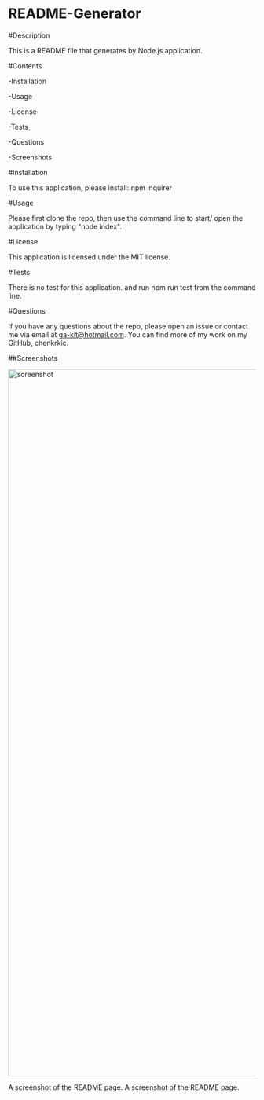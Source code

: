 # README-Generator

#Description

This is a README file that generates by Node.js application.


#Contents

-Installation

-Usage

-License

-Tests

-Questions

-Screenshots


#Installation

To use this application, please install:
npm inquirer


#Usage

Please first clone the repo, then use the command line to start/ open the application by typing "node index".


#License

This application is licensed under the MIT license.


#Tests

There is no test for this application.
and run npm run test from the command line.


#Questions

If you have any questions about the repo, please open an issue or contact me via email at ga-kit@hotmail.com. You can find more of my work on my GitHub, chenkrkic.


##Screenshots

<img width="1440" alt="screenshot" src="https://user-images.githubusercontent.com/30817557/125216627-968ef600-e273-11eb-9fc1-e26c1b34f249.png">

A screenshot of the README page. A screenshot of the README page.
